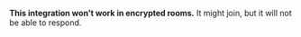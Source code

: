 <div class="banner warning">

**This integration won't work in encrypted rooms.** It might join, but it will not be
able to respond.

</div>
